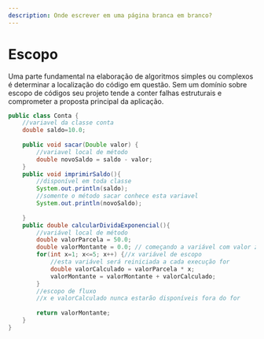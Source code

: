 ```yaml
---
description: Onde escrever em uma página branca em branco?
---
```


# Escopo

Uma parte fundamental na elaboração de algoritmos simples ou complexos é determinar a  localização do código em questão. Sem um domínio sobre escopo de códigos seu projeto tende a conter falhas estruturais e comprometer a proposta principal da aplicação.&#x20;

```java
public class Conta {
	//variavel da classe conta
	double saldo=10.0;
	
	public void sacar(Double valor) {
		//variavel local de método
		double novoSaldo = saldo - valor;
	}
	public void imprimirSaldo(){
		//disponível em toda classe
		System.out.println(saldo);
		//somente o método sacar conhece esta variavel
		System.out.println(novoSaldo);
	
	}
	public double calcularDividaExponencial(){
		//variável local de método
		double valorParcela = 50.0;
		double valorMontante = 0.0; // começando a variável com valor zero
		for(int x=1; x<=5; x++) {//x variável de escopo
			//esta variável será reiniciada a cada execução for
			double valorCalculado = valorParcela * x;
			valorMontante = valorMontante + valorCalculado;
		}
		//escopo de fluxo
		//x e valorCalculado nunca estarão disponíveis fora do for
		
		return valorMontante;
	}
}
```
